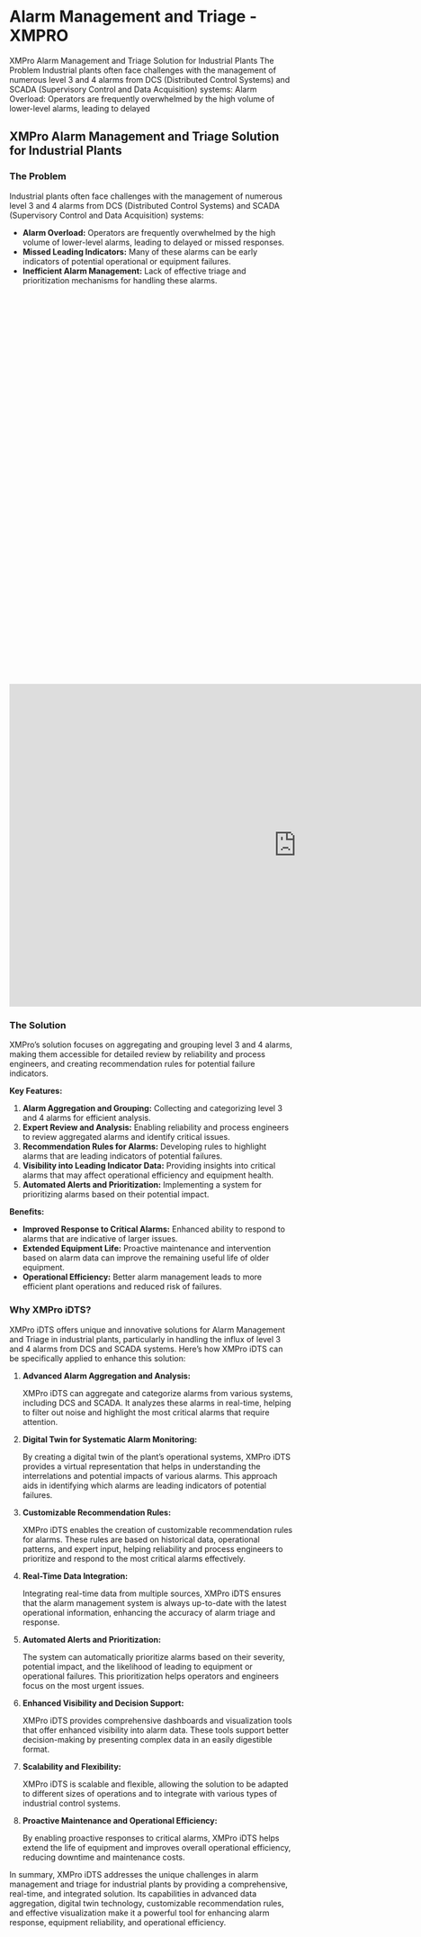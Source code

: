 # Alarm Management and Triage - XMPRO


<div class="portfolio-top">

<div class="row page-wrapper">

<div class="large-12 col mb-0 pb-0">

<div class="portfolio-summary entry-summary">

<div class="row">

<div class="col col-fit pb-0">
XMPro Alarm Management and Triage Solution for Industrial Plants The Problem Industrial plants often face challenges with the management of numerous level 3 and 4 alarms from DCS (Distributed Control Systems) and SCADA (Supervisory Control and Data Acquisition) systems: Alarm Overload: Operators are frequently overwhelmed by the high volume of lower-level alarms, leading to delayed
</div>
</div>
</div>
</div>
</div>

<div id="portfolio-content" role="main">

<div class="portfolio-inner">

<div class="row" id="row-267168560">

<div class="col small-12 large-12" id="col-1117153941">

<div class="col-inner">

<div class="row" id="row-545480680">

<div class="col small-12 large-12" id="col-902649866">

<div class="col-inner">
<h2>XMPro Alarm Management and Triage Solution for Industrial Plants</h2>
</div>
</div>
</div>

<div class="row" id="row-1639628467">

<div class="col medium-6 small-12 large-6" id="col-1312037592">

<div class="col-inner">
<h3>The Problem</h3>
<p>Industrial plants often face challenges with the management of numerous level 3 and 4 alarms from DCS (Distributed Control Systems) and SCADA (Supervisory Control and Data Acquisition) systems:</p>
<ul>
<li><strong>Alarm Overload:</strong> Operators are frequently overwhelmed by the high volume of lower-level alarms, leading to delayed or missed responses.</li>
<li><strong>Missed Leading Indicators:</strong> Many of these alarms can be early indicators of potential operational or equipment failures.</li>
<li><strong>Inefficient Alarm Management:</strong> Lack of effective triage and prioritization mechanisms for handling these alarms.</li>
</ul>
</div>
</div>

<div class="col medium-6 small-12 large-6" id="col-665541235">

<div class="col-inner">

<div class="banner has-hover" id="banner-1486976850">

<div class="banner-inner fill">

<div class="banner-bg fill">

<div class="bg fill bg-fill"></div>
</div>

<div class="banner-layers container">

<div class="fill banner-link"></div>

<div class="text-box banner-layer x50 md-x50 lg-x50 y50 md-y50 lg-y50 res-text" id="text-box-917587780">

<div class="text-box-content text dark">

<div class="text-inner text-center">
</div>
</div>
<style>
#text-box-917587780 {
  width: 60%;
}
#text-box-917587780 .text-box-content {
  font-size: 100%;
}
</style>
</div>
</div>
</div>
<style>
#banner-1486976850 {
  padding-top: 398px;
}
#banner-1486976850 .bg.bg-loaded {
  background-image: url(https://xmpro.com/wp-content/uploads/2020/04/10.jpg);
}
</style>
</div>
</div>
</div>
</div>

<div class="row" id="row-286485268">

<div class="col small-12 large-12" id="col-177305082">

<div class="col-inner">

<div class="row" id="row-1165553451">

<div class="col small-12 large-12" id="col-1707916334">

<div class="col-inner">

<div class="video video-fit mb" style="padding-top:56.25%;"><p><iframe allow="accelerometer; autoplay; clipboard-write; encrypted-media; gyroscope; picture-in-picture; web-share" allowfullscreen="" frameborder="0" height="574" loading="lazy" src="https://www.youtube.com/embed/VM7KoSXApWA?feature=oembed" title="Go From Reactive To Predictive Operations In Water Utilities With XMPro iDTS" width="1020"></iframe></p>
</div>
</div>
</div>
</div>
<h3>The Solution</h3>
<p>XMPro’s solution focuses on aggregating and grouping level 3 and 4 alarms, making them accessible for detailed review by reliability and process engineers, and creating recommendation rules for potential failure indicators.</p>
<p><strong>Key Features:</strong></p>
<ol>
<li><strong>Alarm Aggregation and Grouping:</strong> Collecting and categorizing level 3 and 4 alarms for efficient analysis.</li>
<li><strong>Expert Review and Analysis:</strong> Enabling reliability and process engineers to review aggregated alarms and identify critical issues.</li>
<li><strong>Recommendation Rules for Alarms:</strong> Developing rules to highlight alarms that are leading indicators of potential failures.</li>
<li><strong>Visibility into Leading Indicator Data:</strong> Providing insights into critical alarms that may affect operational efficiency and equipment health.</li>
<li><strong>Automated Alerts and Prioritization:</strong> Implementing a system for prioritizing alarms based on their potential impact.</li>
</ol>
<p><strong>Benefits:</strong></p>
<ul>
<li><strong>Improved Response to Critical Alarms:</strong> Enhanced ability to respond to alarms that are indicative of larger issues.</li>
<li><strong>Extended Equipment Life:</strong> Proactive maintenance and intervention based on alarm data can improve the remaining useful life of older equipment.</li>
<li><strong>Operational Efficiency:</strong> Better alarm management leads to more efficient plant operations and reduced risk of failures.</li>
</ul>
</div>
</div>
</div>

<div class="row" id="row-18936898">

<div class="col small-12 large-12" id="col-45002822">

<div class="col-inner">
<h3>Why XMPro iDTS?</h3>
<p>XMPro iDTS offers unique and innovative solutions for Alarm Management and Triage in industrial plants, particularly in handling the influx of level 3 and 4 alarms from DCS and SCADA systems. Here’s how XMPro iDTS can be specifically applied to enhance this solution:</p>
<ol>
<li>
<p><strong>Advanced Alarm Aggregation and Analysis:</strong></p>
<p>XMPro iDTS can aggregate and categorize alarms from various systems, including DCS and SCADA. It analyzes these alarms in real-time, helping to filter out noise and highlight the most critical alarms that require attention.</p></li>
<li>
<p><strong>Digital Twin for Systematic Alarm Monitoring:</strong></p>
<p>By creating a digital twin of the plant’s operational systems, XMPro iDTS provides a virtual representation that helps in understanding the interrelations and potential impacts of various alarms. This approach aids in identifying which alarms are leading indicators of potential failures.</p></li>
<li>
<p><strong>Customizable Recommendation Rules:</strong></p>
<p>XMPro iDTS enables the creation of customizable recommendation rules for alarms. These rules are based on historical data, operational patterns, and expert input, helping reliability and process engineers to prioritize and respond to the most critical alarms effectively.</p></li>
<li>
<p><strong>Real-Time Data Integration:</strong></p>
<p>Integrating real-time data from multiple sources, XMPro iDTS ensures that the alarm management system is always up-to-date with the latest operational information, enhancing the accuracy of alarm triage and response.</p></li>
<li>
<p><strong>Automated Alerts and Prioritization:</strong></p>
<p>The system can automatically prioritize alarms based on their severity, potential impact, and the likelihood of leading to equipment or operational failures. This prioritization helps operators and engineers focus on the most urgent issues.</p></li>
<li>
<p><strong>Enhanced Visibility and Decision Support:</strong></p>
<p>XMPro iDTS provides comprehensive dashboards and visualization tools that offer enhanced visibility into alarm data. These tools support better decision-making by presenting complex data in an easily digestible format.</p></li>
<li>
<p><strong>Scalability and Flexibility:</strong></p>
<p>XMPro iDTS is scalable and flexible, allowing the solution to be adapted to different sizes of operations and to integrate with various types of industrial control systems.</p></li>
<li>
<p><strong>Proactive Maintenance and Operational Efficiency:</strong></p>
<p>By enabling proactive responses to critical alarms, XMPro iDTS helps extend the life of equipment and improves overall operational efficiency, reducing downtime and maintenance costs.</p></li>
</ol>
<p>In summary, XMPro iDTS addresses the unique challenges in alarm management and triage for industrial plants by providing a comprehensive, real-time, and integrated solution. Its capabilities in advanced data aggregation, digital twin technology, customizable recommendation rules, and effective visualization make it a powerful tool for enhancing alarm response, equipment reliability, and operational efficiency.</p>
</div>
</div>
</div>
</div>
</div>
</div>
</div>
</div>
</div>